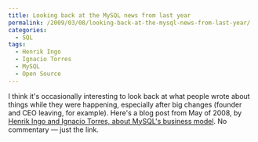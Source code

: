 ```yaml
---
title: Looking back at the MySQL news from last year
permalink: /2009/03/08/looking-back-at-the-mysql-news-from-last-year/
categories:
  - SQL
tags:
  - Henrik Ingo
  - Ignacio Torres
  - MySQL
  - Open Source
---
```

I think it's occasionally interesting to look back at what people wrote about things while they were happening, especially after big changes (founder and CEO leaving, for example). Here's a blog post from May of 2008, by [Henrik Ingo and Ignacio Torres, about MySQL's business model][1]. No commentary &#8212; just the link.

 [1]: http://people.warp.es/~nacho/blog/?p=288
